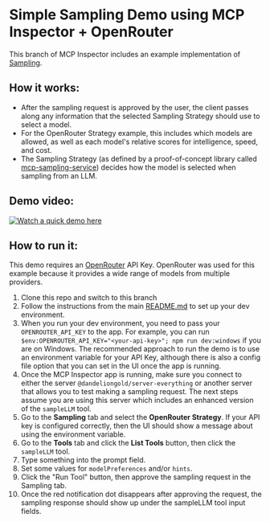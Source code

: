 # Simple Sampling Demo using MCP Inspector + OpenRouter

This branch of MCP Inspector includes an example implementation of [Sampling](https://modelcontextprotocol.io/docs/concepts/sampling).

## How it works:

- After the sampling request is approved by the user, the client passes along any information that the selected Sampling Strategy should use to select a model.
- For the OpenRouter Strategy example, this includes which models are allowed, as well as each model's relative scores for intelligence, speed, and cost.
- The Sampling Strategy (as defined by a proof-of-concept library called [mcp-sampling-service](https://github.com/olaservo/mcp-sampling-service)) decides how the model is selected when sampling from an LLM.

## Demo video:

[![Watch a quick demo here](https://img.youtube.com/vi/FK7OcDCm6Lg/0.jpg)](https://www.youtube.com/watch?v=FK7OcDCm6Lg)

## How to run it:

This demo requires an [OpenRouter](https://openrouter.ai/) API Key.  OpenRouter was used for this example because it provides a wide range of models from multiple providers.

1. Clone this repo and switch to this branch
2. Follow the instructions from the main [README.md](README.md) to set up your dev environment.
3. When you run your dev environment, you need to pass your `OPENROUTER_API_KEY` to the app.  For example, you can run `$env:OPENROUTER_API_KEY="<your-api-key>"; npm run dev:windows` if you are on Windows.  The recommended approach to run the demo is to use an environment variable for your API Key, although there is also a config file option that you can set in the UI once the app is running.
4. Once the MCP Inspector app is running, make sure you connect to either the server `@dandeliongold/server-everything` or another server that allows you to test making a sampling request.  The next steps assume you are using this server which includes an enhanced version of the `sampleLLM` tool.
5. Go to the **Sampling** tab and select the **OpenRouter Strategy**. If your API key is configured correctly, then the UI should show a message about using the environment variable.
6. Go to the **Tools** tab and click the **List Tools** button, then click the `sampleLLM` tool.
7. Type something into the prompt field.
8. Set some values for `modelPreferences` and/or `hints`.
9. Click the "Run Tool" button, then approve the sampling request in the Sampling tab.
10. Once the red notification dot disappears after approving the request, the sampling response should show up under the sampleLLM tool input fields.